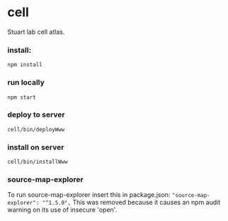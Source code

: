 # cell
Stuart lab cell atlas.

### install:
`npm install`
 
### run locally
`npm start`

### deploy to server
`cell/bin/deployWww`

### install on server
`cell/bin/installWww`

### source-map-explorer
To run source-map-explorer insert this in package.json:
`"source-map-explorer": "^1.5.0",`
This was removed because it causes an npm audit warning on its use of insecure 'open'.
